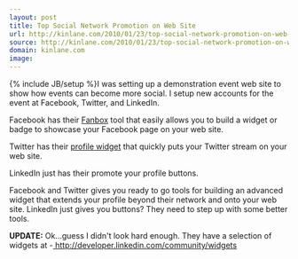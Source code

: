 ```yaml
---
layout: post
title: Top Social Network Promotion on Web Site
url: http://kinlane.com/2010/01/23/top-social-network-promotion-on-web-site/
source: http://kinlane.com/2010/01/23/top-social-network-promotion-on-web-site/
domain: kinlane.com
image: 
---
```

{% include JB/setup %}I was setting up a demonstration event web site to show how events can become more social. I setup new accounts for the event at Facebook, Twitter, and LinkedIn.<p></p>
Facebook has their <a href="http://www.facebook.com/facebook-widgets/fanbox.php">Fanbox</a> tool that easily allows you to build a widget or badge to showcase your Facebook page on your web site.<p></p>
Twitter has their <a href="https://twitter.com/goodies/widget_profile">profile widget</a> that quickly puts your Twitter stream on your web site.<p></p>
LinkedIn just has their promote your profile buttons.<p></p>
Facebook and Twitter gives you ready to go tools for building an advanced widget that extends your profile beyond their network and onto your web site. LinkedIn just gives you buttons? They need to step up with some better tools.<p></p>
<strong>UPDATE:</strong> Ok...guess I didn't look hard enough. They have a selection of widgets at -<a href="http://developer.linkedin.com/community/widgets"> http://developer.linkedin.com/community/widgets</a>